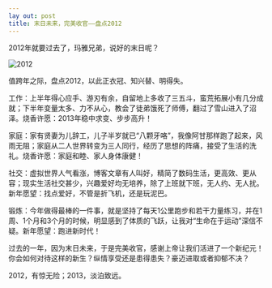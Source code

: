 ```yaml
---
lay out: post
title: 末日未来，完美收官——盘点2012
---
```


2012年就要过去了，玛雅兄弟，说好的末日呢？

![2012](http://oifrca68z.bkt.clouddn.com/zeove/image/4578568.jpg)

值跨年之际，盘点2012，以此正衣冠、知兴替、明得失。

工作：上半年得心应手、游刃有余，自留地上多收了三五斗，蛮荒拓展小有几分成就；下半年变量太多、力不从心，教会了徒弟饿死了师傅，翻过了雪山进入了沼泽。烧香许愿：2013年稳中求变、步步高升！

家庭：家有贤妻为儿辞工，儿子半岁就已“八颗牙咯”，我像阿甘那样跑了起来，风雨无阻；家庭从二人世界转变为三人同行，经历了思想的阵痛，接受了生活的洗礼。烧香许愿：家庭和睦、家人身体康健！

社交：虚拟世界人气看涨，博客文章有人叫好，精简了数码生活，更高效、更从容；现实生活社交甚少，兴趣爱好均无培养，除了上班就下班，无人约、无人扰。新年愿望：找点爱好，不管是折飞机，还是玩泥巴。

锻炼：今年做得最棒的一件事，就是坚持了每天1公里跑步和若干力量练习，并在1周、1个月和3个月的时候，明显感到了体质的飞跃，让我对“生命在于运动”深信不疑。新年愿望：跑进新时代！

过去的一年，因为末日未来，于是完美收官，感谢上帝让我们活进了一个新纪元！你会如何对待这样的新生？纵情享受还是患得患失？豪迈进取或者抑郁不决？

2012，有惊无险；2013，淡泊致远。
